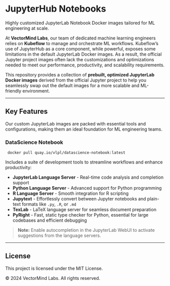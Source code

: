 # JupyterHub Notebooks

Highly customized JupyterLab Notebook Docker images tailored for ML engineering at scale.

At **VectorMind Labs**, our team of dedicated machine learning engineers relies on **Kubeflow** to manage and 
orchestrate ML workflows. Kubeflow’s use of JupyterHub as a core component, while powerful, exposes some limitations 
in the default JupyterLab Docker images. As a result, the official Jupyter project images often lack the customizations 
and optimizations needed to meet our performance, productivity, and scalability requirements.

This repository provides a collection of **prebuilt, optimized JupyterLab Docker images** derived from the official 
Jupyter project to help you seamlessly swap out the default images for a more scalable and ML-friendly environment.

---

## Key Features

Our custom JupyterLab images are packed with essential tools and configurations, making them an ideal foundation for ML engineering teams.

### DataScience Notebook

```
 docker pull quay.io/vlpl/datascience-notebook:latest
```

Includes a suite of development tools to streamline workflows and enhance productivity:

- **JupyterLab Language Server** - Real-time code analysis and completion support
- **Python Language Server** - Advanced support for Python programming
- **R Language Server** - Smooth integration for R scripting
- **Jupytext** - Effortlessly convert between Jupyter notebooks and plain-text formats like `.py`, `.R`, or `.md`
- **TexLab** - LaTeX language server for seamless document preparation
- **PyRight** - Fast, static type checker for Python, essential for large codebases and efficient debugging

> **Note:** Enable autocompletion in the JupyterLab WebUI to activate suggestions from the language servers.

---

## License

This project is licensed under the MIT License.

&copy; 2024 VectorMind Labs. All rights reserved.
